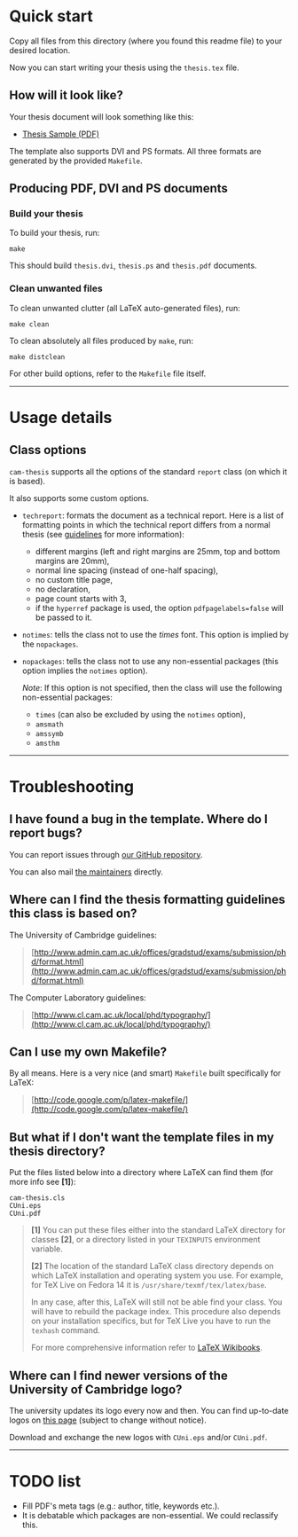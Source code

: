 # Quick start

Copy all files from this directory (where you found this readme file) to your
desired location.

Now you can start writing your thesis using the `thesis.tex` file.

## How will it look like?

Your thesis document will look something like this:

* [Thesis Sample (PDF)](https://github.com/downloads/cambridge/thesis/thesis-sample.pdf)

The template also supports DVI and PS formats. All three formats are generated
by the provided `Makefile`.

## Producing PDF, DVI and PS documents

### Build your thesis

To build your thesis, run:

    make

This should build `thesis.dvi`, `thesis.ps` and `thesis.pdf` documents.

### Clean unwanted files

To clean unwanted clutter (all LaTeX auto-generated files), run:

    make clean

To clean absolutely all files produced by `make`, run:

    make distclean

For other build options, refer to the `Makefile` file itself.

-------------------------------------------------------------------------------

# Usage details

## Class options

`cam-thesis` supports all the options of the standard `report` class (on which
it is based).

It also supports some custom options.

*   `techreport`: formats the document as a technical report. Here is a list of
    formatting points in which the technical report differs from a normal thesis
    (see [guidelines](http://www.cl.cam.ac.uk/techreports/submission.html) for
    more information):

    *   different margins (left and right margins are 25mm, top and bottom
        margins are 20mm),
    *   normal line spacing (instead of one-half spacing),
    *   no custom title page,
    *   no declaration,
    *   page count starts with 3,
    *   if the `hyperref` package is used, the option `pdfpagelabels=false` will
        be passed to it.

*   `notimes`: tells the class not to use the _times_ font. This option is
    implied by the `nopackages`.

*   `nopackages`: tells the class not to use any non-essential packages (this
    option implies the `notimes` option).

    _Note_: If this option is not specified, then the class will use the
    following non-essential packages:

    * `times` (can also be excluded by using the `notimes` option),
    * `amsmath`
    * `amssymb`
    * `amsthm`

-------------------------------------------------------------------------------

# Troubleshooting

## I have found a bug in the template. Where do I report bugs?

You can report issues through
[our GitHub repository](https://github.com/cambridge/thesis/issues).

You can also mail
[the maintainers](https://github.com/cambridge/thesis/contributors) directly.

## Where can I find the thesis formatting guidelines this class is based on?

The University of Cambridge guidelines:

> [http://www.admin.cam.ac.uk/offices/gradstud/exams/submission/phd/format.html](http://www.admin.cam.ac.uk/offices/gradstud/exams/submission/phd/format.html)

The Computer Laboratory guidelines:

> [http://www.cl.cam.ac.uk/local/phd/typography/](http://www.cl.cam.ac.uk/local/phd/typography/)     

## Can I use my own Makefile?

By all means. Here is a very nice (and smart) `Makefile` built specifically for
LaTeX:

> [http://code.google.com/p/latex-makefile/](http://code.google.com/p/latex-makefile/)

## But what if I don't want the template files in my thesis directory?

Put the files listed below into a directory where LaTeX can find them (for more
info see __[1]__):

    cam-thesis.cls
    CUni.eps
    CUni.pdf


> __[1]__ You can put these files either into the standard LaTeX directory for
> classes __[2]__, or a directory listed in your `TEXINPUTS` environment variable.
>
> __[2]__ The location of the standard LaTeX class directory depends on which LaTeX
> installation and operating system you use. For example, for TeX Live on Fedora
> 14 it is `/usr/share/texmf/tex/latex/base`.
>
> In any case, after this, LaTeX will still not be able find your class. You
> will have to rebuild the package index. This procedure also depends on your
> installation specifics, but for TeX Live you have to run the `texhash` command.
>
> For more comprehensive information refer to
> [LaTeX Wikibooks](http://en.wikibooks.org/wiki/LaTeX/Packages/Installing_Extra_Packages).

## Where can I find newer versions of the University of Cambridge logo?

The university updates its logo every now and then. You can find up-to-date
logos on [this page](http://www.admin.cam.ac.uk/offices/communications/services/logos/)
(subject to change without notice).

Download and exchange the new logos with `CUni.eps` and/or `CUni.pdf`.

--------------------------------------------------------------------------------

# TODO list

*   Fill PDF's meta tags (e.g.: author, title, keywords etc.).
*   It is debatable which packages are non-essential. We could reclassify this.
